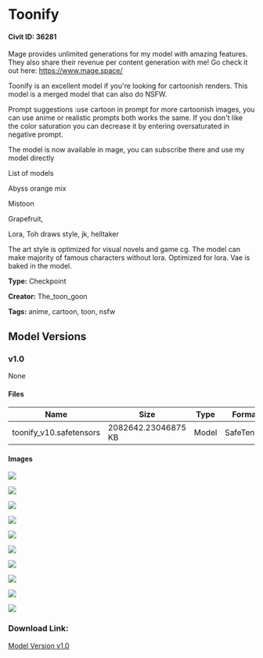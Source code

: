 # Toonify

#### Civit ID: 36281

<p>Mage provides unlimited generations for my model with amazing features. They also share their revenue per content generation with me! Go check it out here: <a rel="ugc" href="https://www.mage.space/">https://www.mage.space/</a></p><p></p><p>Toonify is an excellent model if you're looking for cartoonish renders. This model is a merged model that can also do NSFW.</p><p>Prompt suggestions :use cartoon in prompt for more cartoonish images, you can use anime or realistic prompts both works the same. If you don't like the color saturation you can decrease it by entering oversaturated in negative prompt.</p><p>The model is now available in mage, you can subscribe there and use my model directly</p><p></p><p>List of models</p><p>Abyss orange mix</p><p>Mistoon</p><p>Grapefruit,</p><p>Lora, Toh draws style, jk, helltaker</p><p></p><p>The art style is optimized for visual novels and game cg. The model can make majority of famous characters without lora. Optimized for lora. Vae is baked in the model.</p><p></p><p></p>

**Type:** Checkpoint

**Creator:** The_toon_goon

**Tags:** anime, cartoon, toon, nsfw

## Model Versions

### v1.0

None

#### Files

| Name | Size | Type | Format | Download Url | AutoV1 | AutoV2 | SHA256 | CRC32 | BLAKE3 |
| --- | --- | --- | --- | --- | --- | --- | --- | --- | --- |
| toonify_v10.safetensors | 2082642.23046875 KB | Model | SafeTensor | https://civitai.com/api/download/models/42412 | 025AED5F | E2A342AF33 | E2A342AF33CE8BE385266C45430A918190D12B3E51ADC163E6E885C7E4DA1B9A | 62EE770D | 94636DC1562EFB57C1385431FDFED713D5A04365FE69BD4192E30EB45AC5A7C2 |

#### Images

<p><img src="https://image.civitai.com/xG1nkqKTMzGDvpLrqFT7WA/c9bb3c7d-4e88-4ff9-a551-1a1aa5c57800/width=450/470891.jpeg" /></p>

<p><img src="https://image.civitai.com/xG1nkqKTMzGDvpLrqFT7WA/00fc3cea-d211-4875-7af5-882a90151a00/width=450/465784.jpeg" /></p>

<p><img src="https://image.civitai.com/xG1nkqKTMzGDvpLrqFT7WA/0e5c34dd-b7c2-4832-32f7-222d04aebc00/width=450/465521.jpeg" /></p>

<p><img src="https://image.civitai.com/xG1nkqKTMzGDvpLrqFT7WA/72776927-e3b5-49bb-9b5d-0375cf849200/width=450/465529.jpeg" /></p>

<p><img src="https://image.civitai.com/xG1nkqKTMzGDvpLrqFT7WA/a46bdb2d-f0df-4515-12ee-a977e696ee00/width=450/465517.jpeg" /></p>

<p><img src="https://image.civitai.com/xG1nkqKTMzGDvpLrqFT7WA/1b62643d-004c-49d5-d713-a3bd3e304900/width=450/465532.jpeg" /></p>

<p><img src="https://image.civitai.com/xG1nkqKTMzGDvpLrqFT7WA/24d6eacf-ad62-42bf-b5c6-183714789100/width=450/465531.jpeg" /></p>

<p><img src="https://image.civitai.com/xG1nkqKTMzGDvpLrqFT7WA/da2a8ddc-2e06-4974-2fa8-8f6d42573500/width=450/465535.jpeg" /></p>

<p><img src="https://image.civitai.com/xG1nkqKTMzGDvpLrqFT7WA/99bcf6bf-dfdc-4ebd-6230-6eabcac56a00/width=450/465516.jpeg" /></p>

<p><img src="https://image.civitai.com/xG1nkqKTMzGDvpLrqFT7WA/bfcdadba-5303-497a-01ba-e6e417309200/width=450/465520.jpeg" /></p>

### Download Link:

[Model Version v1.0](https://civitai.com/api/download/models/42412)

